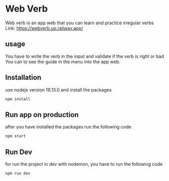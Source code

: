 # Web Verb
Web verb is an app web that you can learn and practice irregular verbs 
Link: https://webverb.up.railway.app/

## usage
You have to write the verb in the input and validate if the verb is right or bad
You can to see the guide in the menu into the app web.

## Installation
use nodejs version 18.13.0 and install the packages
```bash
npm install 
```

## Run app on production
after you have installed the packages run the following code
```bash
npm start
```

## Run Dev
for run the project in dev with nodemon, you have to run the following code 
```bash
npm run dev 
```
